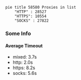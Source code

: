 
```mermaid
pie title 58580 Proxies in list
    "HTTP" : 28527
    "HTTPS": 10554
    "SOCKS" : 27822
```

### Some Info
#### Average Timeout

- mixed: 3.7s
- http: 2.0s
- https: 8.2s
- socks: 5.6s